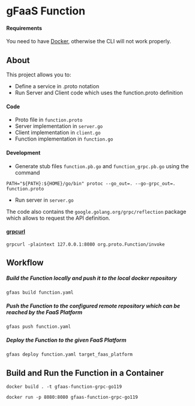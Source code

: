 # gFaaS Function

#### Requirements

You need to have [Docker](https://www.docker.com), otherwise the CLI will not work properly.

## About

This project allows you to:
- Define a service in .proto notation
- Run Server and Client code which uses the function.proto definition

#### Code

- Proto file in ```function.proto```
- Server implementation in ```server.go```
- Client implementation in ```client.go```
- Function implementation in ```function.go```

#### Development

- Generate stub files ```function.pb.go``` and ```function_grpc.pb.go``` using the command 

```
PATH="${PATH}:${HOME}/go/bin" protoc --go_out=. --go-grpc_out=. function.proto
```
- Run server in ```server.go```

The code also contains the ```google.golang.org/grpc/reflection``` package which allows to request the API definition.

#### [grpcurl](https://github.com/fullstorydev/grpcurl)


```
grpcurl -plaintext 127.0.0.1:8080 org.proto.Function/invoke
```


## Workflow

##### Build the Function locally and push it to the local docker repository

```
gfaas build function.yaml
```

##### Push the Function to the configured remote repository which can be reached by the FaaS Platform

```
gfaas push function.yaml
```

##### Deploy the Function to the given FaaS Platform

```
gfaas deploy function.yaml target_faas_platform
```

## Build and Run the Function in a Container
```
docker build . -t gfaas-function-grpc-go119
```
```
docker run -p 8080:8080 gfaas-function-grpc-go119
```

